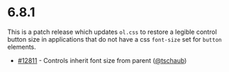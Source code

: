 # 6.8.1

This is a patch release which updates `ol.css` to restore a legible control button size in applications that do not have a css `font-size` set for `button` elements.

 * [#12811](https://github.com/openlayers/openlayers/pull/12811) - Controls inherit font size from parent ([@tschaub](https://github.com/tschaub))